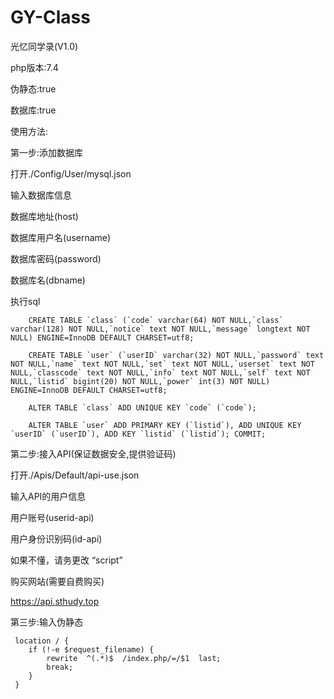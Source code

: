 # GY-Class
光忆同学录(V1.0)

php版本:7.4

伪静态:true

数据库:true

使用方法:
    
  第一步:添加数据库
  
  打开./Config/User/mysql.json
    
  输入数据库信息
      
   数据库地址(host)
   
   数据库用户名(username)
   
   数据库密码(password)
   
   数据库名(dbname)
        
  执行sql
  
        CREATE TABLE `class` (`code` varchar(64) NOT NULL,`class` varchar(128) NOT NULL,`notice` text NOT NULL,`message` longtext NOT NULL) ENGINE=InnoDB DEFAULT CHARSET=utf8;
        
        CREATE TABLE `user` (`userID` varchar(32) NOT NULL,`password` text NOT NULL,`name` text NOT NULL,`set` text NOT NULL,`userset` text NOT NULL,`classcode` text NOT NULL,`info` text NOT NULL,`self` text NOT NULL,`listid` bigint(20) NOT NULL,`power` int(3) NOT NULL) ENGINE=InnoDB DEFAULT CHARSET=utf8;
        
        ALTER TABLE `class` ADD UNIQUE KEY `code` (`code`);
        
        ALTER TABLE `user` ADD PRIMARY KEY (`listid`), ADD UNIQUE KEY `userID` (`userID`), ADD KEY `listid` (`listid`); COMMIT;
        
   第二步:接入API(保证数据安全,提供验证码)
   
   打开./Apis/Default/api-use.json
     
   输入API的用户信息
   
   用户账号(userid-api)
     
   用户身份识别码(id-api)
     
   如果不懂，请务更改 “script”
   
   购买网站(需要自费购买)
     
   https://api.sthudy.top
   
   第三步:输入伪静态
   
     location / { 
        if (!-e $request_filename) {
        	rewrite  ^(.*)$  /index.php/=/$1  last;
        	break;
        }
     }

